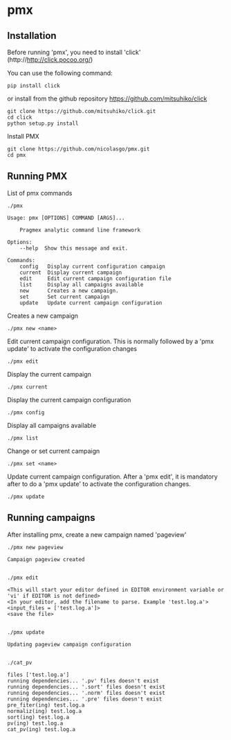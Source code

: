 # pmx

Installation
------------

Before running 'pmx', you need to install 'click' (http://http://click.pocoo.org/)

You can use the following command:

    pip install click

or install from the github repository https://github.com/mitsuhiko/click

    git clone https://github.com/mitsuhiko/click.git
    cd click
    python setup.py install


Install PMX

    git clone https://github.com/nicolasgo/pmx.git
    cd pmx 


Running PMX
-----------

List of pmx commands

    ./pmx

    Usage: pmx [OPTIONS] COMMAND [ARGS]...

        Pragmex analytic command line framework

    Options:
        --help  Show this message and exit.

    Commands:
        config   Display current configuration campaign
        current  Display current campaign
        edit     Edit current campaign configuration file
        list     Display all campaigns available
        new      Creates a new campaign.
        set      Set current campaign
        update   Update current campaign configuration


Creates a new campaign

    ./pmx new <name>


Edit current campaign configuration. This is normally followed by a 'pmx update' to activate the configuration changes
 

    ./pmx edit


Display the current campaign

    ./pmx current


Display the current campaign configuration

    ./pmx config


Display all campaigns available

    ./pmx list


Change or set current campaign

    ./pmx set <name>


Update current campaign configuration. After a 'pmx edit', it is mandatory after to do a 'pmx update' to activate the configuration changes.

    ./pmx update



Running campaigns
-----------------

After installing pmx, create a new campaign named 'pageview'

    ./pmx new pageview

    Campaign pageview created


    ./pmx edit

    <This will start your editor defined in EDITOR environment variable or 'vi' if EDITOR is not defined>
    <In your editor, add the filename to parse. Example 'test.log.a'>
    <input_files = ['test.log.a']>
    <save the file>


    ./pmx update

    Updating pageview campaign configuration


    ./cat_pv

    files ['test.log.a']
    running dependencies... '.pv' files doesn't exist
    running dependencies... '.sort' files doesn't exist
    running dependencies... '.norm' files doesn't exist
    running dependencies... '.pre' files doesn't exist
    pre_fiter(ing) test.log.a
    normaliz(ing) test.log.a
    sort(ing) test.log.a
    pv(ing) test.log.a
    cat_pv(ing) test.log.a
    
